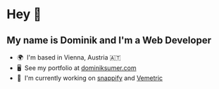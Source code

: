 Hey 👋
========================

My name is Dominik and I'm a Web Developer
-------------

*   🌍  I'm based in Vienna, Austria 🇦🇹
*   🖥️  See my portfolio at [dominiksumer.com](https://dominiksumer.com/)
*   🚀  I'm currently working on [snappify](https://snappify.com) and [Vemetric](https://vemetric.com)

